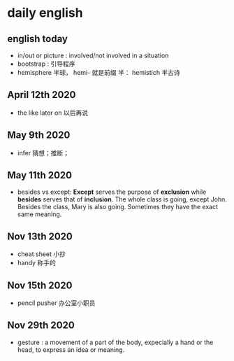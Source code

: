 # daily english

## english today

- in/out or picture : involved/not involved in a situation
- bootstrap : 引导程序
- hemisphere 半球， hemi- 就是前缀 半： hemistich 半古诗

## April 12th 2020

- the like later on 以后再说

## May 9th 2020

- infer 猜想；推断；

## May 11th 2020

- besides vs except: **Except** serves the purpose of **exclusion** while **besides** serves that of **inclusion**. The whole class is going, except John. Besides the class, Mary is also going. Sometimes they have the exact same meaning.

## Nov 13th 2020

- cheat sheet 小抄
- handy 称手的

## Nov 15th 2020

- pencil pusher 办公室小职员

## Nov 29th 2020

- gesture : a movement of a part of the body, expecially a hand or the head, to express an idea or meaning.

